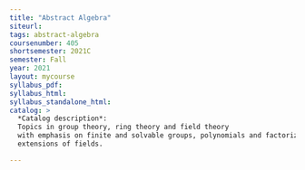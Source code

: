 ```yaml
---
title: "Abstract Algebra"
siteurl:
tags: abstract-algebra
coursenumber: 405
shortsemester: 2021C
semester: Fall
year: 2021
layout: mycourse
syllabus_pdf:
syllabus_html:
syllabus_standalone_html:
catalog: >
  *Catalog description*:
  Topics in group theory, ring theory and field theory
  with emphasis on finite and solvable groups, polynomials and factorization,
  extensions of fields.

---
```

